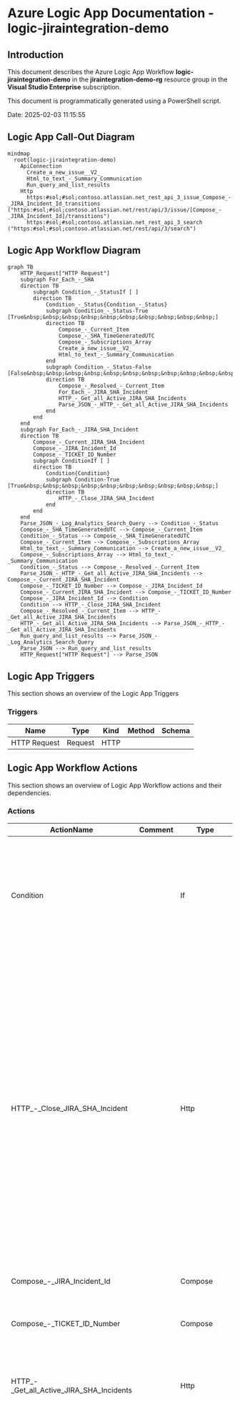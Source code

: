 # Azure Logic App Documentation - logic-jiraintegration-demo

## Introduction

This document describes the Azure Logic App Workflow **logic-jiraintegration-demo** in the **jiraintegration-demo-rg** resource group in the **Visual Studio Enterprise** subscription.

This document is programmatically generated using a PowerShell script.

Date: 2025-02-03 11:15:55

## Logic App Call-Out Diagram

```mermaid
mindmap
  root(logic-jiraintegration-demo)
    ApiConnection
      Create_a_new_issue__V2_
      Html_to_text_-_Summary_Communication
      Run_query_and_list_results
    Http
      https:#sol;#sol;contoso.atlassian.net_rest_api_3_issue_Compose_-_JIRA_Incident_Id_transitions ("https:#sol;#sol;contoso.atlassian.net/rest/api/3/issue/[Compose_-_JIRA_Incident_Id]/transitions")
      https:#sol;#sol;contoso.atlassian.net_rest_api_3_search ("https:#sol;#sol;contoso.atlassian.net/rest/api/3/search")

```

## Logic App Workflow Diagram

```mermaid
graph TB
    HTTP_Request["HTTP Request"]
    subgraph For_Each_-_SHA
    direction TB
        subgraph Condition_-_StatusIf [ ]
        direction TB
            Condition_-_Status{Condition_-_Status}
            subgraph Condition_-_Status-True [True&nbsp;&nbsp;&nbsp;&nbsp;&nbsp;&nbsp;&nbsp;&nbsp;&nbsp;&nbsp;]
            direction TB
                Compose_-_Current_Item
                Compose_-_SHA_TimeGeneratedUTC
                Compose_-_Subscriptions_Array
                Create_a_new_issue__V2_
                Html_to_text_-_Summary_Communication
            end
            subgraph Condition_-_Status-False [False&nbsp;&nbsp;&nbsp;&nbsp;&nbsp;&nbsp;&nbsp;&nbsp;&nbsp;&nbsp;&nbsp;&nbsp;]
            direction TB
                Compose_-_Resolved_-_Current_Item
                For_Each_-_JIRA_SHA_Incident
                HTTP_-_Get_all_Active_JIRA_SHA_Incidents
                Parse_JSON_-_HTTP_-_Get_all_Active_JIRA_SHA_Incidents
            end
        end
    end
    subgraph For_Each_-_JIRA_SHA_Incident
    direction TB
        Compose_-_Current_JIRA_SHA_Incident
        Compose_-_JIRA_Incident_Id
        Compose_-_TICKET_ID_Number
        subgraph ConditionIf [ ]
        direction TB
            Condition{Condition}
            subgraph Condition-True [True&nbsp;&nbsp;&nbsp;&nbsp;&nbsp;&nbsp;&nbsp;&nbsp;&nbsp;&nbsp;]
            direction TB
                HTTP_-_Close_JIRA_SHA_Incident
            end
        end
    end
    Parse_JSON_-_Log_Analytics_Search_Query --> Condition_-_Status
    Compose_-_SHA_TimeGeneratedUTC --> Compose_-_Current_Item
    Condition_-_Status --> Compose_-_SHA_TimeGeneratedUTC
    Compose_-_Current_Item --> Compose_-_Subscriptions_Array
    Html_to_text_-_Summary_Communication --> Create_a_new_issue__V2_
    Compose_-_Subscriptions_Array --> Html_to_text_-_Summary_Communication
    Condition_-_Status --> Compose_-_Resolved_-_Current_Item
    Parse_JSON_-_HTTP_-_Get_all_Active_JIRA_SHA_Incidents --> Compose_-_Current_JIRA_SHA_Incident
    Compose_-_TICKET_ID_Number --> Compose_-_JIRA_Incident_Id
    Compose_-_Current_JIRA_SHA_Incident --> Compose_-_TICKET_ID_Number
    Compose_-_JIRA_Incident_Id --> Condition
    Condition --> HTTP_-_Close_JIRA_SHA_Incident
    Compose_-_Resolved_-_Current_Item --> HTTP_-_Get_all_Active_JIRA_SHA_Incidents
    HTTP_-_Get_all_Active_JIRA_SHA_Incidents --> Parse_JSON_-_HTTP_-_Get_all_Active_JIRA_SHA_Incidents
    Run_query_and_list_results --> Parse_JSON_-_Log_Analytics_Search_Query
    Parse_JSON --> Run_query_and_list_results
    HTTP_Request["HTTP Request"] --> Parse_JSON

```

## Logic App Triggers

This section shows an overview of the Logic App Triggers

### Triggers

| Name | Type | Kind | Method | Schema |
| ---- | ---- | ---- | ------ | ------ |
| HTTP Request | Request | HTTP |  | |

## Logic App Workflow Actions

This section shows an overview of Logic App Workflow actions and their dependencies.

### Actions

| ActionName | Comment | Type | RunAfter | Inputs/Expressions |
| ---------- | ------- | ---- | -------- | ------------------ |
| Condition |  | If | Compose_-_JIRA_Incident_Id | <table><tr><td><pre>{<br>  "and": [<br>    {<br>      "contains": [<br>      "@outputs(\u0027Compose_-_Current_JIRA_SHA_Incident\u0027)[\u0027fields\u0027][\u0027summary\u0027]",<br>      "@items(\u0027For Each - SHA\u0027)[\u0027TICKET_ID_Number\u0027]"<br>      ]<br>    }<br>  ]<br>}</pre></td></tr></table> |
| HTTP_-_Close_JIRA_SHA_Incident |  | Http | Condition | <table><tr><td><pre>{<br>  "body": {<br>    "transition": {<br>      "id": "111"<br>    },<br>    "update": {<br>      "comment": [<br>        {<br>          "add": {<br>            "body": {<br>              "content": [<br>                {<br>                  "content": [<br>                    {<br>                      "text": "Azure Service Health Alert Incident automatically resolved via Log Analytics Workflow",<br>                      "type": "text"<br>                    }<br>                  ],<br>                  "type": "paragraph"<br>                }<br>              ],<br>              "type": "doc",<br>              "version": 1<br>            }<br>          }<br>        }<br>      ]<br>    }<br>  },<br>  "headers": {<br>    "Authorization": "Basic ******"<br>  },<br>  "method": "POST",<br>"uri": "https://contoso.atlassian.net/rest/api/3/issue/@{outputs(\u0027Compose_-_JIRA_Incident_Id\u0027)}/transitions"<br>}</pre></td></tr></table> |
| Compose_-_JIRA_Incident_Id |  | Compose | Compose_-_TICKET_ID_Number | <table><tr><td><pre>"@items(\u0027For_Each_-_JIRA_SHA_Incident\u0027)[\u0027id\u0027]"</pre></td></tr></table> |
| Compose_-_TICKET_ID_Number |  | Compose | Compose_-_Current_JIRA_SHA_Incident | <table><tr><td><pre>"@items(\u0027For Each - SHA\u0027)?[\u0027TICKET_ID_Number\u0027]"</pre></td></tr></table> |
| HTTP_-_Get_all_Active_JIRA_SHA_Incidents |  | Http | Compose_-_Resolved_-_Current_Item | <table><tr><td><pre>{<br>  "headers": {<br>    "Authorization": "Basic ******"<br>  },<br>  "method": "GET",<br>"uri": "https://contoso.atlassian.net/rest/api/3/search?jql=Status!=Completed%20and%20cf[10041]~\"Azure\"\u0026fields=key,summary,status,resolution,customfield_10041,description"<br>}</pre></td></tr></table> |
| Parse_JSON |  | ParseJson |  | <table><tr><td><pre>{<br>  "content": "@triggerBody()",<br>  "schema": {<br>    "properties": {<br>      "data": {<br>        "properties": {<br>          "alertContext": {<br>            "properties": {<br>              "condition": {<br>                "properties": {<br>                  "allOf": {<br>                    "items": {<br>                    "properties": "@{dimensions=; failingPeriods=; linkToFilteredSearchResultsAPI=; linkToFilteredSearchResultsUI=; linkToSearchResultsAPI=; linkToSearchResultsUI=; metricMeasureColumn=; metricValue=; operator=; searchQuery=; targetResourceTypes=; threshold=; timeAggregation=}",<br>                      "required": "searchQuery metricMeasureColumn targetResourceTypes operator threshold timeAggregation dimensions metricValue failingPeriods linkToSearchResultsUI linkToFilteredSearchResultsUI linkToSearchResultsAPI linkToFilteredSearchResultsAPI",<br>                      "type": "object"<br>                    },<br>                    "type": "array"<br>                  },<br>                  "windowEndTime": {<br>                    "type": "string"<br>                  },<br>                  "windowSize": {<br>                    "type": "string"<br>                  },<br>                  "windowStartTime": {<br>                    "type": "string"<br>                  }<br>                },<br>                "type": "object"<br>              },<br>              "conditionType": {<br>                "type": "string"<br>              },<br>              "properties": {<br>                "properties": {<br>                                   },<br>                "type": "object"<br>              }<br>            },<br>            "type": "object"<br>          },<br>          "customProperties": {<br>                       },<br>          "essentials": {<br>            "properties": {<br>              "alertContextVersion": {<br>                "type": "string"<br>              },<br>              "alertId": {<br>                "type": "string"<br>              },<br>              "alertRule": {<br>                "type": "string"<br>              },<br>              "alertTargetIDs": {<br>                "items": {<br>                  "type": "string"<br>                },<br>                "type": "array"<br>              },<br>              "configurationItems": {<br>                "items": {<br>                  "type": "string"<br>                },<br>                "type": "array"<br>              },<br>              "description": {<br>                "type": "string"<br>              },<br>              "essentialsVersion": {<br>                "type": "string"<br>              },<br>              "firedDateTime": {<br>                "type": "string"<br>              },<br>              "monitorCondition": {<br>                "type": "string"<br>              },<br>              "monitoringService": {<br>                "type": "string"<br>              },<br>              "originAlertId": {<br>                "type": "string"<br>              },<br>              "severity": {<br>                "type": "string"<br>              },<br>              "signalType": {<br>                "type": "string"<br>              }<br>            },<br>            "type": "object"<br>          }<br>        },<br>        "type": "object"<br>      },<br>      "schemaId": {<br>        "type": "string"<br>      }<br>    },<br>    "type": "object"<br>  }<br>}</pre></td></tr></table> |
| Run_query_and_list_results |  | ApiConnection | Parse_JSON | <table><tr><td><pre>{<br>"body": "@{body(\u0027Parse_JSON\u0027)[\u0027data\u0027][\u0027alertContext\u0027][\u0027Condition\u0027][\u0027allOf\u0027][0][\u0027searchQuery\u0027]}",<br>  "host": {<br>    "connection": {<br>    "name": "@parameters(\u0027$connections\u0027)[\u0027azuremonitorlogs\u0027][\u0027connectionId\u0027]"<br>    }<br>  },<br>  "method": "post",<br>  "path": "/queryData",<br>  "queries": {<br>    "resourcegroups": "la-demo-rg",<br>    "resourcename": "la-demo-workspace",<br>    "resourcetype": "Log Analytics Workspace",<br>    "subscriptions": "fbca04ea-152b-415f-82a4-ae1ffc5f4267",<br>    "timerange": "Last hour"<br>  }<br>}</pre></td></tr></table> |
| Parse_JSON_-_HTTP_-_Get_all_Active_JIRA_SHA_Incidents |  | ParseJson | HTTP_-_Get_all_Active_JIRA_SHA_Incidents | <table><tr><td><pre>{<br>  "content": "@body(\u0027HTTP_-_Get_all_Active_JIRA_SHA_Incidents\u0027)",<br>  "schema": {<br>    "properties": {<br>      "expand": {<br>        "type": "string"<br>      },<br>      "issues": {<br>        "items": {<br>          "properties": {<br>            "expand": {<br>              "type": "string"<br>            },<br>            "fields": {<br>              "properties": {<br>                "customfield_10041": {<br>                  "type": "string"<br>                },<br>                "description": {<br>                  "properties": {<br>                    "content": {<br>                    "items": "@{properties=; required=System.Object[]; type=object}",<br>                      "type": "array"<br>                    },<br>                    "type": {<br>                      "type": "string"<br>                    },<br>                    "version": {<br>                      "type": "integer"<br>                    }<br>                  },<br>                  "type": "object"<br>                },<br>                "resolution": {<br>                                   },<br>                "status": {<br>                  "properties": {<br>                    "description": {<br>                      "type": "string"<br>                    },<br>                    "iconUrl": {<br>                      "type": "string"<br>                    },<br>                    "id": {<br>                      "type": "string"<br>                    },<br>                    "name": {<br>                      "type": "string"<br>                    },<br>                    "self": {<br>                      "type": "string"<br>                    },<br>                    "statusCategory": {<br>                    "properties": "@{colorName=; id=; key=; name=; self=}",<br>                      "type": "object"<br>                    }<br>                  },<br>                  "type": "object"<br>                },<br>                "summary": {<br>                  "type": "string"<br>                }<br>              },<br>              "type": "object"<br>            },<br>            "id": {<br>              "type": "string"<br>            },<br>            "key": {<br>              "type": "string"<br>            },<br>            "self": {<br>              "type": "string"<br>            }<br>          },<br>          "required": [<br>            "expand",<br>            "id",<br>            "self",<br>            "key",<br>            "fields"<br>          ],<br>          "type": "object"<br>        },<br>        "type": "array"<br>      },<br>      "maxResults": {<br>        "type": "integer"<br>      },<br>      "startAt": {<br>        "type": "integer"<br>      },<br>      "total": {<br>        "type": "integer"<br>      }<br>    },<br>    "type": "object"<br>  }<br>}</pre></td></tr></table> |
| Parse_JSON_-_Log_Analytics_Search_Query |  | ParseJson | Run_query_and_list_results | <table><tr><td><pre>{<br>  "content": "@body(\u0027Run_query_and_list_results\u0027)",<br>  "schema": {<br>    "properties": {<br>      "AZURE_SERVICE": {<br>        "type": "string"<br>      },<br>      "IMPACT": {<br>        "type": "string"<br>      },<br>      "JIRA_ASSIGNMENT_GROUP": {<br>        "type": "string"<br>      },<br>      "JIRA_COMPONENT_NAME": {<br>        "type": "string"<br>      },<br>      "SUMMARY_Communication": {<br>        "type": "string"<br>      },<br>      "SUMMARY_Title": {<br>        "type": "string"<br>      },<br>      "Status": {<br>        "type": "string"<br>      },<br>      "Subscriptions": {<br>        "type": "string"<br>      },<br>      "TICKET_ID_Number": {<br>        "type": "string"<br>      },<br>      "TimeGenerated": {<br>        "type": "string"<br>      }<br>    },<br>    "type": "object"<br>  }<br>}</pre></td></tr></table> |
| Compose_-_Current_JIRA_SHA_Incident |  | Compose | For_Each_-_JIRA_SHA_Incident | <table><tr><td><pre>"@items(\u0027For_Each_-_JIRA_SHA_Incident\u0027)"</pre></td></tr></table> |
| Compose_-_Current_Item |  | Compose | Compose_-_SHA_TimeGeneratedUTC | <table><tr><td><pre>"@items(\u0027For Each - SHA\u0027)"</pre></td></tr></table> |
| Compose_-_SHA_TimeGeneratedUTC |  | Compose | Condition_-_Status | <table><tr><td><pre>"@items(\u0027For Each - SHA\u0027)?[\u0027TimeGeneratedUTC\u0027]"</pre></td></tr></table> |
| For_Each_-_SHA |  | Foreach | Parse_JSON_-_Log_Analytics_Search_Query | <table><tr><td><pre>"@body(\u0027Parse JSON - Log Analytics Search Query\u0027)?[\u0027value\u0027]"</pre></td></tr></table> |
| Condition_-_Status |  | If | For_Each_-_SHA | <table><tr><td><pre>{<br>  "and": [<br>    {<br>      "equals": [<br>      "@items(\u0027For Each - SHA\u0027)?[\u0027Status\u0027]",<br>        "Active"<br>      ]<br>    }<br>  ]<br>}</pre></td></tr></table> |
| Compose_-_Subscriptions_Array |  | Compose | Compose_-_Current_Item | <table><tr><td><pre>"@array(items(\u0027For Each - SHA\u0027).Subscriptions)"</pre></td></tr></table> |
| Compose_-_Resolved_-_Current_Item |  | Compose | Condition_-_Status | <table><tr><td><pre>"@items(\u0027For Each - SHA\u0027)"</pre></td></tr></table> |
| For_Each_-_JIRA_SHA_Incident |  | Foreach | Parse_JSON_-_HTTP_-_Get_all_Active_JIRA_SHA_Incidents | <table><tr><td><pre>"@body(\u0027Parse_JSON_-_HTTP_-_Get_all_Active_JIRA_SHA_Incidents\u0027)?[\u0027issues\u0027]"</pre></td></tr></table> |
| Create_a_new_issue__V2_ |  | ApiConnection | Html_to_text_-_Summary_Communication | <table><tr><td><pre>{<br>  "body": {<br>    "fields": {<br>      "customfield_10041": "Azure",<br>    "customfield_10065": "@items(\u0027For Each - SHA\u0027)?[\u0027JIRA_ASSIGNMENT_GROUP\u0027]",<br>    "description": "Azure Service Health Issue\n\nStatus: @{items(\u0027For Each - SHA\u0027)?[\u0027Status\u0027]} \nStart Time: @{items(\u0027For Each - SHA\u0027)?[\u0027TimeGeneratedUTC\u0027]}\nSummary of Impact: @{body(\u0027Html to text - Summary Communication\u0027)}\nTracking ID: @{items(\u0027For Each - SHA\u0027)?[\u0027TICKET_ID_Number\u0027]}\nImpacted Services: @{items(\u0027For Each - SHA\u0027)?[\u0027AZURE_SERVICE\u0027]}\nImpacted Subscriptions: @{items(\u0027For Each - SHA\u0027)?[\u0027Subscriptions\u0027]}",<br>    "summary": "@{items(\u0027For Each - SHA\u0027)?[\u0027SUMMARY_Title\u0027]} - @{items(\u0027For Each - SHA\u0027)?[\u0027TICKET_ID_Number\u0027]}"<br>    }<br>  },<br>  "host": {<br>    "connection": {<br>    "name": "@parameters(\u0027$connections\u0027)[\u0027jira\u0027][\u0027connectionId\u0027]"<br>    }<br>  },<br>  "method": "post",<br>  "path": "/v2/issue",<br>  "queries": {<br>    "issueTypeIds": "10005",<br>    "projectKey": "IP"<br>  }<br>}</pre></td></tr></table> |
| Html_to_text_-_Summary_Communication |  | ApiConnection | Compose_-_Subscriptions_Array | <table><tr><td><pre>{<br>"body": "\u003cp\u003e@{items(\u0027For Each - SHA\u0027)?[\u0027SUMMARY_Communication\u0027]}\u003c/p\u003e",<br>  "host": {<br>    "connection": {<br>    "name": "@parameters(\u0027$connections\u0027)[\u0027conversionservice\u0027][\u0027connectionId\u0027]"<br>    }<br>  },<br>  "method": "post",<br>  "path": "/html2text"<br>}</pre></td></tr></table> |

## Logic App Connections

This section shows an overview of Logic App Workflow connections.

### Connections

| ConnectionName | ConnectionId | ConnectionProperties |
| -------------- | ------------ | -------------------- |
| azuremonitorlogs | /subscriptions/fbca04ea-152b-415f-82a4-ae1ffc5f4267/resourceGroups/jiraintegration-demo-rg/providers/Microsoft.Web/connections/azuremonitorlogs | <table><tr><td><pre></pre></td></tr></table> |
| conversionservice | /subscriptions/fbca04ea-152b-415f-82a4-ae1ffc5f4267/resourceGroups/jiraintegration-demo-rg/providers/Microsoft.Web/connections/conversionservice | <table><tr><td><pre></pre></td></tr></table> |
| jira-3 | /subscriptions/fbca04ea-152b-415f-82a4-ae1ffc5f4267/resourceGroups/jiraintegration-demo-rg/providers/Microsoft.Web/connections/jira-3 | <table><tr><td><pre></pre></td></tr></table> |
